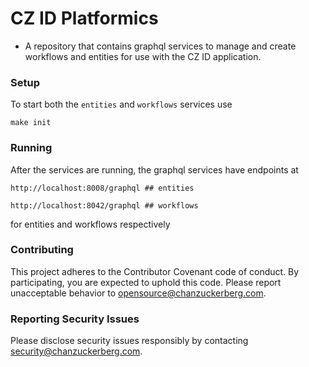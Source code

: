 # CZ ID Platformics

* A repository that contains graphql services to manage and create workflows and entities for use with the CZ ID application. 

### Setup
To start both the `entities` and `workflows` services use
```
make init
```

### Running
After the services are running, the graphql services have endpoints at 
```
http://localhost:8008/graphql ## entities
```

```
http://localhost:8042/graphql ## workflows
```

for entities and workflows respectively

### Contributing
This project adheres to the Contributor Covenant code of conduct. By participating, you are expected to uphold this code. Please report unacceptable behavior to opensource@chanzuckerberg.com.

### Reporting Security Issues
Please disclose security issues responsibly by contacting security@chanzuckerberg.com.